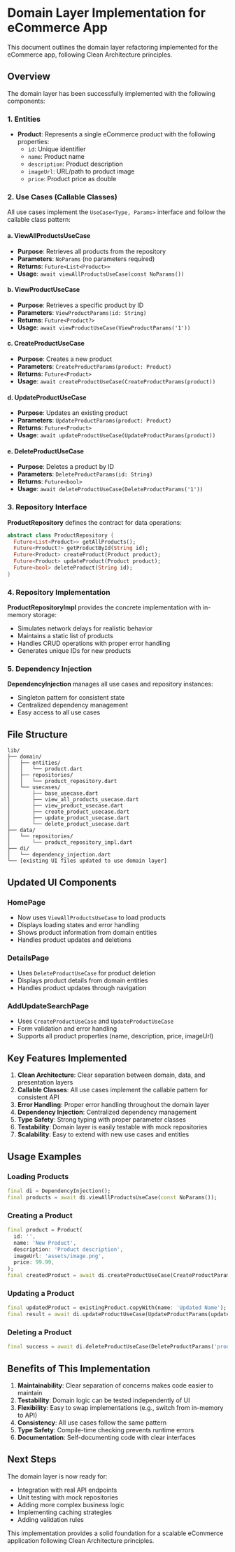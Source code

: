 # Domain Layer Implementation for eCommerce App

This document outlines the domain layer refactoring implemented for the eCommerce app, following Clean Architecture principles.

## Overview

The domain layer has been successfully implemented with the following components:

### 1. Entities
- **Product**: Represents a single eCommerce product with the following properties:
  - `id`: Unique identifier
  - `name`: Product name
  - `description`: Product description
  - `imageUrl`: URL/path to product image
  - `price`: Product price as double

### 2. Use Cases (Callable Classes)

All use cases implement the `UseCase<Type, Params>` interface and follow the callable class pattern:

#### a. ViewAllProductsUseCase
- **Purpose**: Retrieves all products from the repository
- **Parameters**: `NoParams` (no parameters required)
- **Returns**: `Future<List<Product>>`
- **Usage**: `await viewAllProductsUseCase(const NoParams())`

#### b. ViewProductUseCase
- **Purpose**: Retrieves a specific product by ID
- **Parameters**: `ViewProductParams(id: String)`
- **Returns**: `Future<Product?>`
- **Usage**: `await viewProductUseCase(ViewProductParams('1'))`

#### c. CreateProductUseCase
- **Purpose**: Creates a new product
- **Parameters**: `CreateProductParams(product: Product)`
- **Returns**: `Future<Product>`
- **Usage**: `await createProductUseCase(CreateProductParams(product))`

#### d. UpdateProductUseCase
- **Purpose**: Updates an existing product
- **Parameters**: `UpdateProductParams(product: Product)`
- **Returns**: `Future<Product>`
- **Usage**: `await updateProductUseCase(UpdateProductParams(product))`

#### e. DeleteProductUseCase
- **Purpose**: Deletes a product by ID
- **Parameters**: `DeleteProductParams(id: String)`
- **Returns**: `Future<bool>`
- **Usage**: `await deleteProductUseCase(DeleteProductParams('1'))`

### 3. Repository Interface

**ProductRepository** defines the contract for data operations:
```dart
abstract class ProductRepository {
  Future<List<Product>> getAllProducts();
  Future<Product?> getProductById(String id);
  Future<Product> createProduct(Product product);
  Future<Product> updateProduct(Product product);
  Future<bool> deleteProduct(String id);
}
```

### 4. Repository Implementation

**ProductRepositoryImpl** provides the concrete implementation with in-memory storage:
- Simulates network delays for realistic behavior
- Maintains a static list of products
- Handles CRUD operations with proper error handling
- Generates unique IDs for new products

### 5. Dependency Injection

**DependencyInjection** manages all use cases and repository instances:
- Singleton pattern for consistent state
- Centralized dependency management
- Easy access to all use cases

## File Structure

```
lib/
├── domain/
│   ├── entities/
│   │   └── product.dart
│   ├── repositories/
│   │   └── product_repository.dart
│   └── usecases/
│       ├── base_usecase.dart
│       ├── view_all_products_usecase.dart
│       ├── view_product_usecase.dart
│       ├── create_product_usecase.dart
│       ├── update_product_usecase.dart
│       └── delete_product_usecase.dart
├── data/
│   └── repositories/
│       └── product_repository_impl.dart
├── di/
│   └── dependency_injection.dart
└── [existing UI files updated to use domain layer]
```

## Updated UI Components

### HomePage
- Now uses `ViewAllProductsUseCase` to load products
- Displays loading states and error handling
- Shows product information from domain entities
- Handles product updates and deletions

### DetailsPage
- Uses `DeleteProductUseCase` for product deletion
- Displays product details from domain entities
- Handles product updates through navigation

### AddUpdateSearchPage
- Uses `CreateProductUseCase` and `UpdateProductUseCase`
- Form validation and error handling
- Supports all product properties (name, description, price, imageUrl)

## Key Features Implemented

1. **Clean Architecture**: Clear separation between domain, data, and presentation layers
2. **Callable Classes**: All use cases implement the callable pattern for consistent API
3. **Error Handling**: Proper error handling throughout the domain layer
4. **Dependency Injection**: Centralized dependency management
5. **Type Safety**: Strong typing with proper parameter classes
6. **Testability**: Domain layer is easily testable with mock repositories
7. **Scalability**: Easy to extend with new use cases and entities

## Usage Examples

### Loading Products
```dart
final di = DependencyInjection();
final products = await di.viewAllProductsUseCase(const NoParams());
```

### Creating a Product
```dart
final product = Product(
  id: '',
  name: 'New Product',
  description: 'Product description',
  imageUrl: 'assets/image.png',
  price: 99.99,
);
final createdProduct = await di.createProductUseCase(CreateProductParams(product));
```

### Updating a Product
```dart
final updatedProduct = existingProduct.copyWith(name: 'Updated Name');
final result = await di.updateProductUseCase(UpdateProductParams(updatedProduct));
```

### Deleting a Product
```dart
final success = await di.deleteProductUseCase(DeleteProductParams('product_id'));
```

## Benefits of This Implementation

1. **Maintainability**: Clear separation of concerns makes code easier to maintain
2. **Testability**: Domain logic can be tested independently of UI
3. **Flexibility**: Easy to swap implementations (e.g., switch from in-memory to API)
4. **Consistency**: All use cases follow the same pattern
5. **Type Safety**: Compile-time checking prevents runtime errors
6. **Documentation**: Self-documenting code with clear interfaces

## Next Steps

The domain layer is now ready for:
- Integration with real API endpoints
- Unit testing with mock repositories
- Adding more complex business logic
- Implementing caching strategies
- Adding validation rules

This implementation provides a solid foundation for a scalable eCommerce application following Clean Architecture principles. 